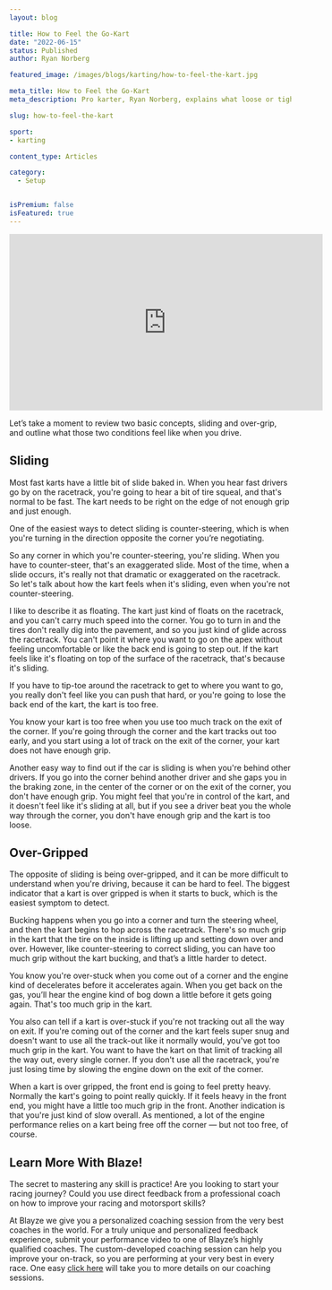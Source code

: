 ```yaml
---
layout: blog

title: How to Feel the Go-Kart 
date: "2022-06-15"
status: Published
author: Ryan Norberg

featured_image: /images/blogs/karting/how-to-feel-the-kart.jpg

meta_title: How to Feel the Go-Kart 
meta_description: Pro karter, Ryan Norberg, explains what loose or tight karts feel like on the race track.  Learn how to understand and communicate those characteristics to your crew.

slug: how-to-feel-the-kart

sport:
- karting

content_type: Articles

category:
  - Setup


isPremium: false
isFeatured: true
---
```


<iframe width="560" height="315" src="https://www.youtube.com/embed/iArDYZBX_DE" title="YouTube video player" frameborder="0" allow="accelerometer; autoplay; clipboard-write; encrypted-media; gyroscope; picture-in-picture" allowfullscreen></iframe>

Let’s take a moment to review two basic concepts, sliding and over-grip, and outline what those two conditions feel like when you drive.


 ## Sliding
 Most fast karts have a little bit of slide baked in. When you hear fast drivers go by on the racetrack, you're going to hear a bit of tire squeal, and that's normal to be fast. The kart needs to be right on the edge of not enough grip and just enough. 

One of the easiest ways to detect sliding is counter-steering, which is when you're turning in the direction opposite the corner you’re negotiating. 

So any corner in which you're counter-steering, you're sliding. When you have to counter-steer, that's an exaggerated slide. Most of the time, when a slide occurs, it's really not that dramatic or exaggerated on the racetrack. So let's talk about how the kart feels when it's sliding, even when you're not counter-steering. 

I like to describe it as floating. The kart just kind of floats on the racetrack, and you can't carry much speed into the corner. You go to turn in and the tires don't really dig into the pavement, and so you just kind of glide across the racetrack. You can't point it where you want to go on the apex without feeling uncomfortable or like the back end is going to step out. If the kart feels like it's floating on top of the surface of the racetrack, that's because it's sliding. 

If you have to tip-toe around the racetrack to get to where you want to go, you really don't feel like you can push that hard, or you're going to lose the back end of the kart, the kart is too free. 

You know your kart is too free when you use too much track on the exit of the corner. If you're going through the corner and the kart tracks out too early, and you start using a lot of track on the exit of the corner, your kart does not have enough grip. 

Another easy way to find out if the car is sliding is when you're behind other drivers. If you go into the corner behind another driver and she gaps you in the braking zone, in the center of the corner or on the exit of the corner, you don't have enough grip. You might feel that you're in control of the kart, and it doesn't feel like it's sliding at all, but if you see a driver beat you the whole way through the corner, you don't have enough grip and the kart is too loose. 

 

## Over-Gripped

The opposite of sliding is being over-gripped, and it can be more difficult to understand when you're driving, because it can be hard to feel. The biggest indicator that a kart is over gripped is when it starts to buck, which is the easiest symptom to detect.

Bucking happens when you go into a corner and turn the steering wheel, and then the kart begins to hop across the racetrack. There's so much grip in the kart that the tire on the inside is lifting up and setting down over and over. However, like counter-steering to correct sliding, you can have too much grip without the kart bucking, and that’s a little harder to detect. 

You know you're over-stuck when you come out of a corner and the engine kind of decelerates before it accelerates again. When you get back on the gas, you’ll hear the engine kind of bog down a little before it gets going again. That's too much grip in the kart.

You also can tell if a kart is over-stuck if you're not tracking out all the way on exit. If you're coming out of the corner and the kart feels super snug and doesn't want to use all the track-out like it normally would, you've got too much grip in the kart. You want to have the kart on that limit of tracking all the way out, every single corner. If you don't use all the racetrack, you're just losing time by slowing the engine down on the exit of the corner. 

 When a kart is over gripped, the front end is going to feel pretty heavy. Normally the kart's going to point really quickly. If it feels heavy in the front end, you might have a little too much grip in the front. Another indication is that you're just kind of slow overall. As mentioned, a lot of the engine performance relies on a kart being free off the corner — but not too free, of course. 

## Learn More With Blaze!

The secret to mastering any skill is practice! Are you looking to start your racing journey? Could you use direct feedback from a professional coach on how to improve your racing and motorsport skills?

At Blayze we give you a personalized coaching session from the very best coaches in the world. For a truly unique and personalized feedback experience, submit your performance video to one of Blayze’s highly qualified coaches. The custom-developed coaching session can help you improve your on-track, so you are performing at your very best in every race. One easy [click here](https://blayze.io/) will take you to more details on our coaching sessions.